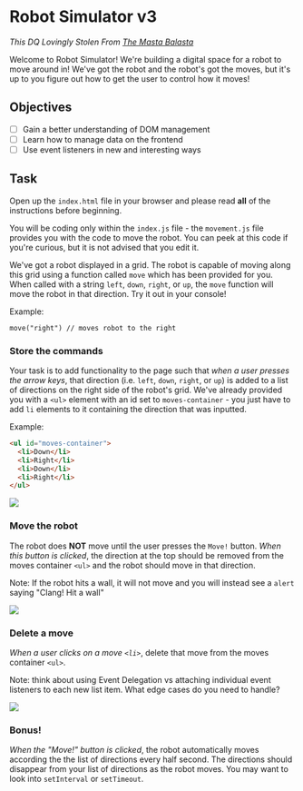  Robot Simulator v3
================
*This DQ Lovingly Stolen From [The Masta Balasta](https://github.com/sbal13)*

Welcome to Robot Simulator! We're building a digital space for a robot to move around in! We've got the robot and the robot's got the moves, but it's up to you figure out how to get the user to control how it moves!

## Objectives
- [ ] Gain a better understanding of DOM management
- [ ] Learn how to manage data on the frontend
- [ ] Use event listeners in new and interesting ways

## Task

Open up the `index.html` file in your browser and please read **all** of the instructions before beginning. 

You will be coding only within the `index.js` file - the `movement.js` file provides you with the code to move the robot. You can peek at this code if you're curious, but it is not advised that you edit it.

We've got a robot displayed in a grid. The robot is capable of moving along this grid using a function called `move` which has been provided for you. When called with a string `left`, `down`, `right`, or `up`, the `move` function will move the robot in that direction. Try it out in your console! 

Example: 
```
move("right") // moves robot to the right
```

### Store the commands

Your task is to add functionality to the page such that _when a user presses the arrow keys_, that direction (i.e. `left`, `down`, `right`, or `up`) is added to a list of directions on the right side of the robot's grid. We've already provided you with a `<ul>` element with an id set to `moves-container` - you just have to add `li` elements to it containing the direction that was inputted.

Example:

```html
<ul id="moves-container">
  <li>Down</li>
  <li>Right</li>
  <li>Down</li>
  <li>Right</li>
</ul>
```

![](robot_simulator_storing_moves.gif)

### Move the robot

The robot does **NOT** move until the user presses the `Move!` button. _When this button is clicked_, the direction at the top should be removed from the moves container `<ul>` and the robot should move in that direction. 

Note: If the robot hits a wall, it will not move and you will instead see a `alert` saying "Clang! Hit a wall"

![](robot_simulator_moving.gif)

### Delete a move

_When a user clicks on a move `<li>`_, delete that move from the moves container `<ul>`.

Note: think about using Event Delegation vs attaching individual event listeners to each new list item. What edge cases do you need to handle?

![](robot_simulator_delete.gif)


### Bonus!

_When the "Move!" button is clicked_, the robot automatically moves according the the list of directions every half second. The directions should disappear from your list of directions as the robot moves. You may want to look into `setInterval`  or `setTimeout`.
